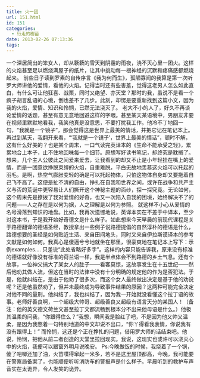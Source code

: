 ```yaml
---
title: 火一团
url: 151.html
id: 151
categories:
  - 行走的樹苗
date: 2013-02-26 07:13:36
tags:
---
```


一个深居简出的笨女人，却从簌簌的雪天到阴霾的雨夜，浇不灭心里一团火。这样的火焰甚至足以燃烧满屋子的纸片，让其中挑动每一根神经的沉默和疼痛感都燃烧起来。 前些日子读到罗素的自传序言《我为何而生》，孤陋寡闻的我算是第一次听罗大师讲他的爱情，看他的火焰。记得当时还有些害羞，觉得这老男人怎么如此直白，有什么可让他狂喜、战栗，同时又绝望、亦天堂？那时的我，虽说不是看一个疯子胡言乱语的心境，倒也差不了几步。此刻，却愣是要重新找到这篇小文，因为我的火焰，爱情、知识和怜悯，已然无法浇灭了。 老大不小的人了，好久不再谈论爱情的话题，甚至有意无意地回避这样的字眼。甚至某天某语境中，男朋友非要在视频里默默地看我，我笑他真是没意思，不要打扰我工作。他冷不丁地回一句，“我就是一个镜子”，那会觉得这是世界上最美的情话，并把它记在笔记本上。再过到某天，我翻开来看，“‘我就是一个镜子’，世界上最美的情话”，顿时不解，这有什么好美的？也是某个周末，一口气读完英译本的《生命不能承受之轻》，累累地合上本子，止不住地回味每一个细节。原想写好读书笔记，却终究是耽搁了。想来，几个主人公彼此之间爱来爱去，让我看到的却又不止是小年轻挂在嘴上的爱情，而是一团意欲挣脱束缚的火焰，自重难脱，平白无故地羡慕这火焰可以托起的羽毛。是啊，热空气膨胀变轻的确是可以托起物体，只怕这物体自身却又要拖着自己飞不高了。这便是扯不清的自由，挣扎在自我和世界之间，或许在战争和共产主义与否的荒诞中更容易让人们撕开这个神秘主题的面纱，探一探究竟。无论如何，这个周末先是撩拨了我对爱情的好奇，也又一次陷入自我的困境，始终解决不了的问题——人之存在是以何为据，人之理解是以何为参照。 就这样不小心从爱情的名号滑落到知识的地盘。比如，我再次遗憾地说，英译本实在不差于中译本，至少对这本书，于是我开始好奇德文是什么样子。如此想来今天早晨的前现代课程是关于路德翻译的德语圣经，教授拿出一些例子说路德提倡的自然淳朴的德语是什么，路德想要的圣经是如何贴近生活、来自田间地头，同时又来自伊拉斯谟译本的参考文献是如何如何。我真心是傻逼兮兮地就坐在那里，很豪爽地在笔记本上写下：示例examples…. 只差说“此处省略好多字”。这样的内容只能告诉我，原来没有标准的德语就好像没有标准的荷兰语一样，我是半点体会不到路德的乡土气息。还有个故事，一位神父搞大了某女人的肚子——看客莫惊，这故事发生在十五世纪——然后他劝其做人流，但这在当时的法律中没有十分明确的规定他的作为是否犯法。于是，他就纠结在，是由于他劝了很多次，而这个女人最终做出决定是基于他的劝说呢？还是他虽然劝了，但并未最终成为导致事件结果的原因？这两种可能完全决定对他不同的量刑。他纠结了，我也纠结了，因为我一开始就没看懂这个拉丁语的故事。老师好善良啊，一个超级大帅哥、超级善良又超级有语言天分的某国人！（备注：他的英文德文荷兰文甚至拉丁文都流畅到根本分不出来他母语是什么。）他极其温柔的问我，“你跟得住么？”我想，瞬间我是脸红了吧，不是因为他又帅又温柔，是因为我憋着一句特别地道的中文却说不出口，“你丫得看我表情，你说我有没有跟得上！” 而怜悯，这还是个正在挣扎的问题，借用罗大师的话结束吧。他说，怜悯，把他从前二者创造的天堂里拉回现实。我说，这现实也或许可以浇灭心中的火焰，我便可以跟窗外明月说晚安。 Ps:今晚做饭的时候，我烧着了一个锅，傻了吧唧还加了油，火苗噗得窜起一米多，若不是这里屋顶都高，今晚，我可能要在警察局备案了，也能顺便听听消防车的警报声是什么样子。早晨听到的救护车声音实在太诡异，令人发笑的诡异。